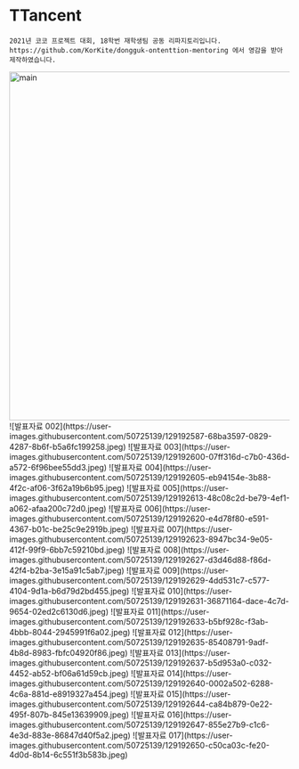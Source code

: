 # TTancent
    2021년 코코 프로젝트 대회, 18학번 재학생팀 공동 리파지토리입니다.
    https://github.com/KorKite/dongguk-ontenttion-mentoring 에서 영감을 받아 제작하였습니다.

<img width="626" alt="main" src="https://user-images.githubusercontent.com/50725139/126053856-ae725ed9-1a0d-4126-a389-01b092f1206b.png">
![발표자료 002](https://user-images.githubusercontent.com/50725139/129192587-68ba3597-0829-4287-8b6f-b5a6fc199258.jpeg)
![발표자료 003](https://user-images.githubusercontent.com/50725139/129192600-07ff316d-c7b0-436d-a572-6f96bee55dd3.jpeg)
![발표자료 004](https://user-images.githubusercontent.com/50725139/129192605-eb94154e-3b88-4f2c-af06-3f62a19b6b95.jpeg)
![발표자료 005](https://user-images.githubusercontent.com/50725139/129192613-48c08c2d-be79-4ef1-a062-afaa200c72d0.jpeg)
![발표자료 006](https://user-images.githubusercontent.com/50725139/129192620-e4d78f80-e591-4367-b01c-be25c9e2919b.jpeg)
![발표자료 007](https://user-images.githubusercontent.com/50725139/129192623-8947bc34-9e05-412f-99f9-6bb7c59210bd.jpeg)
![발표자료 008](https://user-images.githubusercontent.com/50725139/129192627-d3d46d88-f86d-42f4-b2ba-3e15a91c5ab7.jpeg)
![발표자료 009](https://user-images.githubusercontent.com/50725139/129192629-4dd531c7-c577-4104-9d1a-b6d79d2bd455.jpeg)
![발표자료 010](https://user-images.githubusercontent.com/50725139/129192631-36871164-dace-4c7d-9654-02ed2c6130d6.jpeg)
![발표자료 011](https://user-images.githubusercontent.com/50725139/129192633-b5bf928c-f3ab-4bbb-8044-2945991f6a02.jpeg)
![발표자료 012](https://user-images.githubusercontent.com/50725139/129192635-85408791-9adf-4b8d-8983-fbfc04920f86.jpeg)
![발표자료 013](https://user-images.githubusercontent.com/50725139/129192637-b5d953a0-c032-4452-ab52-bf06a61d59cb.jpeg)
![발표자료 014](https://user-images.githubusercontent.com/50725139/129192640-0002a502-6288-4c6a-881d-e8919327a454.jpeg)
![발표자료 015](https://user-images.githubusercontent.com/50725139/129192644-ca84b879-0e22-495f-807b-845e13639909.jpeg)
![발표자료 016](https://user-images.githubusercontent.com/50725139/129192647-855e27b9-c1c6-4e3d-883e-86847d40f5a2.jpeg)
![발표자료 017](https://user-images.githubusercontent.com/50725139/129192650-c50ca03c-fe20-4d0d-8b14-6c551f3b583b.jpeg)

